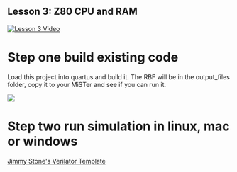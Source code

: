 Lesson 3: Z80 CPU and RAM
--------------------------


[![Lesson 3 Video](http://img.youtube.com/vi/K5M7aqQiXSI/0.jpg)](https://www.youtube.com/watch?v=K5M7aqQiXSI "Lesson 2 Video")


# Step one build existing code

Load this project into quartus and build it. The RBF will be in the output_files folder, copy it to your MiSTer and see if you can run it.

![](lesson3.png)

# Step two run simulation in linux, mac or windows

[Jimmy Stone's Verilator Template](https://github.com/JimmyStones/Verilator_Template)
